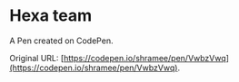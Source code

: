 # Hexa team

A Pen created on CodePen.

Original URL: [https://codepen.io/shramee/pen/VwbzVwq](https://codepen.io/shramee/pen/VwbzVwq).

